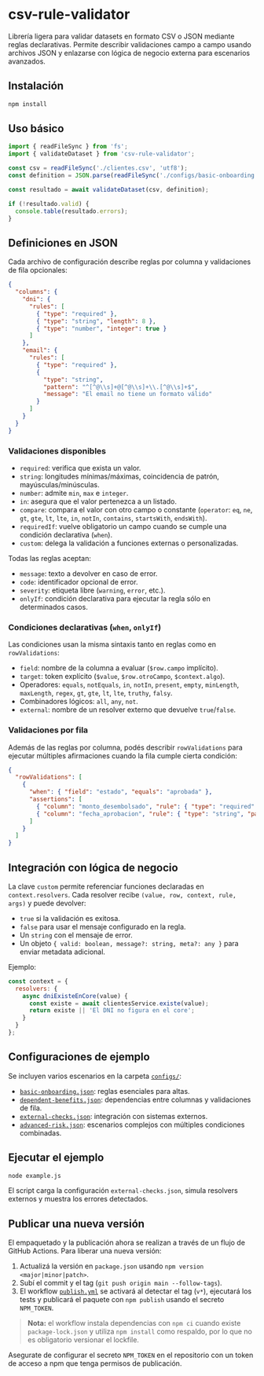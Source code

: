 # csv-rule-validator

Librería ligera para validar datasets en formato CSV o JSON mediante reglas declarativas. Permite describir validaciones campo a campo usando archivos JSON y enlazarse con lógica de negocio externa para escenarios avanzados.

## Instalación

```bash
npm install
```

## Uso básico

```js
import { readFileSync } from 'fs';
import { validateDataset } from 'csv-rule-validator';

const csv = readFileSync('./clientes.csv', 'utf8');
const definition = JSON.parse(readFileSync('./configs/basic-onboarding.json', 'utf8'));

const resultado = await validateDataset(csv, definition);

if (!resultado.valid) {
  console.table(resultado.errors);
}
```

## Definiciones en JSON

Cada archivo de configuración describe reglas por columna y validaciones de fila opcionales:

```json
{
  "columns": {
    "dni": {
      "rules": [
        { "type": "required" },
        { "type": "string", "length": 8 },
        { "type": "number", "integer": true }
      ]
    },
    "email": {
      "rules": [
        { "type": "required" },
        {
          "type": "string",
          "pattern": "^[^@\\s]+@[^@\\s]+\\.[^@\\s]+$",
          "message": "El email no tiene un formato válido"
        }
      ]
    }
  }
}
```

### Validaciones disponibles

- `required`: verifica que exista un valor.
- `string`: longitudes mínimas/máximas, coincidencia de patrón, mayúsculas/minúsculas.
- `number`: admite `min`, `max` e `integer`.
- `in`: asegura que el valor pertenezca a un listado.
- `compare`: compara el valor con otro campo o constante (`operator`: `eq`, `ne`, `gt`, `gte`, `lt`, `lte`, `in`, `notIn`, `contains`, `startsWith`, `endsWith`).
- `requiredIf`: vuelve obligatorio un campo cuando se cumple una condición declarativa (`when`).
- `custom`: delega la validación a funciones externas o personalizadas.

Todas las reglas aceptan:

- `message`: texto a devolver en caso de error.
- `code`: identificador opcional de error.
- `severity`: etiqueta libre (`warning`, `error`, etc.).
- `onlyIf`: condición declarativa para ejecutar la regla sólo en determinados casos.

### Condiciones declarativas (`when`, `onlyIf`)

Las condiciones usan la misma sintaxis tanto en reglas como en `rowValidations`:

- `field`: nombre de la columna a evaluar (`$row.campo` implícito).
- `target`: token explícito (`$value`, `$row.otroCampo`, `$context.algo`).
- Operadores: `equals`, `notEquals`, `in`, `notIn`, `present`, `empty`, `minLength`, `maxLength`, `regex`, `gt`, `gte`, `lt`, `lte`, `truthy`, `falsy`.
- Combinadores lógicos: `all`, `any`, `not`.
- `external`: nombre de un resolver externo que devuelve `true`/`false`.

### Validaciones por fila

Además de las reglas por columna, podés describir `rowValidations` para ejecutar múltiples afirmaciones cuando la fila cumple cierta condición:

```json
{
  "rowValidations": [
    {
      "when": { "field": "estado", "equals": "aprobada" },
      "assertions": [
        { "column": "monto_desembolsado", "rule": { "type": "required" } },
        { "column": "fecha_aprobacion", "rule": { "type": "string", "pattern": "^\\d{4}-\\d{2}-\\d{2}$" } }
      ]
    }
  ]
}
```

## Integración con lógica de negocio

La clave `custom` permite referenciar funciones declaradas en `context.resolvers`. Cada resolver recibe `(value, row, context, rule, args)` y puede devolver:

- `true` si la validación es exitosa.
- `false` para usar el mensaje configurado en la regla.
- Un `string` con el mensaje de error.
- Un objeto `{ valid: boolean, message?: string, meta?: any }` para enviar metadata adicional.

Ejemplo:

```js
const context = {
  resolvers: {
    async dniExisteEnCore(value) {
      const existe = await clientesService.existe(value);
      return existe || 'El DNI no figura en el core';
    }
  }
};
```

## Configuraciones de ejemplo

Se incluyen varios escenarios en la carpeta [`configs/`](./configs):

- [`basic-onboarding.json`](./configs/basic-onboarding.json): reglas esenciales para altas.
- [`dependent-benefits.json`](./configs/dependent-benefits.json): dependencias entre columnas y validaciones de fila.
- [`external-checks.json`](./configs/external-checks.json): integración con sistemas externos.
- [`advanced-risk.json`](./configs/advanced-risk.json): escenarios complejos con múltiples condiciones combinadas.

## Ejecutar el ejemplo

```bash
node example.js
```

El script carga la configuración `external-checks.json`, simula resolvers externos y muestra los errores detectados.

## Publicar una nueva versión

El empaquetado y la publicación ahora se realizan a través de un flujo de GitHub Actions. Para liberar una nueva versión:

1. Actualizá la versión en `package.json` usando `npm version <major|minor|patch>`.
2. Subí el commit y el tag (`git push origin main --follow-tags`).
3. El workflow [`publish.yml`](.github/workflows/publish.yml) se activará al detectar el tag (`v*`), ejecutará los tests y publicará el paquete con `npm publish` usando el secreto `NPM_TOKEN`.

> **Nota:** el workflow instala dependencias con `npm ci` cuando existe `package-lock.json` y utiliza `npm install` como respaldo, por lo que no es obligatorio versionar el lockfile.

Asegurate de configurar el secreto `NPM_TOKEN` en el repositorio con un token de acceso a npm que tenga permisos de publicación.
